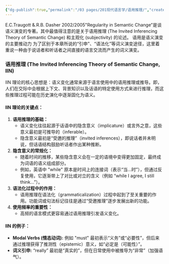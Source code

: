 ```yaml
---
{"dg-publish":true,"permalink":"/03 pages/201现代语言学/语用推理/","created":"2024-12-20T14:14:11.426+08:00","updated":"2025-03-02T15:17:29.692+08:00"}
---
```


E.C.Traugott &.R.B. Dasher 2002/2005"Regularity in Semantic Change”是谈语义演变的专著。其中最值得注意的是关于语用推理 (The Invited Inferencing Theory of Semantic Change) 和主观化 (subjectivity) 的论述。
语用是语义演变的主要推动力
为了区别于本章所说的“引申"、“语法化”等词义演变途径，这里着重说一种由于说话者和听话者之间直接的语言交流而产生的词义演变。
### **语用推理 (The Invited Inferencing Theory of Semantic Change, IIN)**
IIN 理论的核心思想是：语义变化通常来源于语言使用中的语用推理或推导。即，人们在交际中会根据上下文、背景知识以及话语的特定使用方式来进行推理，而这些推理过程可能在历史演化中逐渐固化为语义。
#### **IIN 理论的关键点：**
1. **语用推理的基础：**
    - 语义变化往往起源于话语中的隐含意义（implicature）或言外之意，这些意义最初是可推导的（inferable）。
    - 隐含意义最初是“受邀的推理”（invited inferences），即说话者并未明说，但话语结构鼓励听话者作出某种推断。
2. **隐含意义的常规化：**
    - 随着时间的推移，某些隐含意义会在一定的语境中变得更加固定，最终成为词语的语义组成部分。
    - 例如，英语中 "while" 原本是时间上的连接词（表示“当…时”），但通过反复使用，它逐渐带上了对比或对立的含义（例如 “while I agree, I still think…”）。
3. **语法化过程中的作用：**
    - 语用推理在语法化（grammaticalization）过程中起到了至关重要的作用。功能词或句法标记往往是通过“受邀推理”逐步发展出新的功能。
4. **使用频率的重要性：**
    - 高频的语言模式更容易通过语用推理引发语义变化。

#### **IIN 的例子：**

- **Modal Verbs (情态动词):** 例如 "must" 最初表示“义务”或“必要性”，但后来通过推理获得了推测性（epistemic）意义，如“必定是（可能性）”。
- **词义引申:** “really” 最初是“真实的”，但在日常使用中被推导为“非常”（加强语气）。